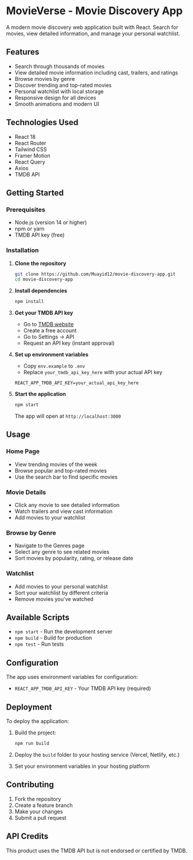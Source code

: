 # MovieVerse - Movie Discovery App

A modern movie discovery web application built with React. Search for movies, view detailed information, and manage your personal watchlist.

## Features

- Search through thousands of movies
- View detailed movie information including cast, trailers, and ratings
- Browse movies by genre
- Discover trending and top-rated movies
- Personal watchlist with local storage
- Responsive design for all devices
- Smooth animations and modern UI

## Technologies Used

- React 18
- React Router
- Tailwind CSS
- Framer Motion
- React Query
- Axios
- TMDB API

## Getting Started

### Prerequisites

- Node.js (version 14 or higher)
- npm or yarn
- TMDB API key (free)

### Installation

1. **Clone the repository**
   ```bash
   git clone https://github.com/Muayid12/movie-discovery-app.git
   cd movie-discovery-app
   ```

2. **Install dependencies**
   ```bash
   npm install
   ```

3. **Get your TMDB API key**
   - Go to [TMDB website](https://www.themoviedb.org/)
   - Create a free account
   - Go to Settings → API
   - Request an API key (instant approval)

4. **Set up environment variables**
   - Copy `env.example` to `.env`
   - Replace `your_tmdb_api_key_here` with your actual API key
   ```env
   REACT_APP_TMDB_API_KEY=your_actual_api_key_here
   ```

5. **Start the application**
   ```bash
   npm start
   ```
   
   The app will open at `http://localhost:3000`

## Usage

### Home Page
- View trending movies of the week
- Browse popular and top-rated movies
- Use the search bar to find specific movies

### Movie Details
- Click any movie to see detailed information
- Watch trailers and view cast information
- Add movies to your watchlist

### Browse by Genre
- Navigate to the Genres page
- Select any genre to see related movies
- Sort movies by popularity, rating, or release date

### Watchlist
- Add movies to your personal watchlist
- Sort your watchlist by different criteria
- Remove movies you've watched

## Available Scripts

- `npm start` - Run the development server
- `npm build` - Build for production
- `npm test` - Run tests

## Configuration

The app uses environment variables for configuration:

- `REACT_APP_TMDB_API_KEY` - Your TMDB API key (required)

## Deployment

To deploy the application:

1. Build the project:
   ```bash
   npm run build
   ```

2. Deploy the `build` folder to your hosting service (Vercel, Netlify, etc.)

3. Set your environment variables in your hosting platform

## Contributing

1. Fork the repository
2. Create a feature branch
3. Make your changes
4. Submit a pull request

## API Credits

This product uses the TMDB API but is not endorsed or certified by TMDB. 